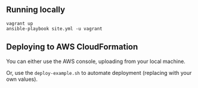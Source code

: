 ## Running locally

```
vagrant up
ansible-playbook site.yml -u vagrant
```

## Deploying to AWS CloudFormation

You can either use the AWS console, uploading from your local machine.

Or, use the `deploy-example.sh` to automate deployment (replacing with your own values).
